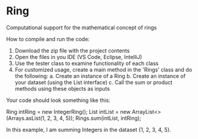 # Ring
 Computational support for the mathematical concept of rings

 How to compile and run the code:

 1. Download the zip file with the project contents
 2. Open the files in you IDE (VS Code, Eclipse, IntelliJ)
 3. Use the tester class to examine functionality of each class
 4. For customized usage, create a main method in the 'Rings' class and do the following:
    a. Create an instance of a Ring
    b. Create an instance of your dataset (using the List interface)
    c. Call the sum or product methods using these objects as inputs

Your code should look something like this:

Ring<Integer> intRing = new IntegerRing();
List<Integer> intList = new ArrayList<>(Arrays.asList(1, 2, 3, 4, 5));
Rings.sum(intList, intRing);

In this example, I am summing Integers in the dataset {1, 2, 3, 4, 5}.